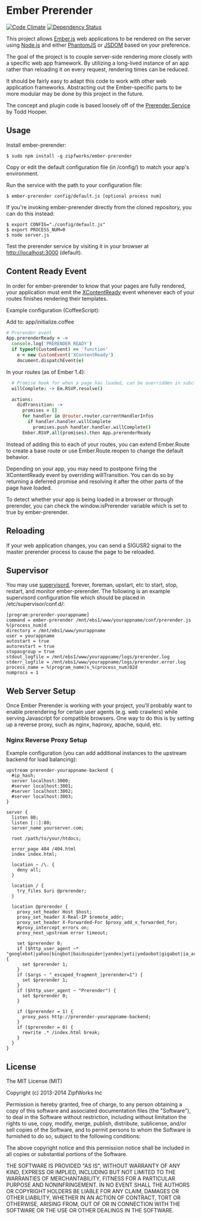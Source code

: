 # Ember Prerender #

[![Code Climate](https://codeclimate.com/github/zipfworks/ember-prerender.png)](https://codeclimate.com/github/zipfworks/ember-prerender)
[![Dependency Status](https://gemnasium.com/zipfworks/ember-prerender.svg)](https://gemnasium.com/zipfworks/ember-prerender)

This project allows [Ember.js](http://emberjs.com/) web applications to be
rendered on the server using [Node.js](http://nodejs.org/)
and either [PhantomJS](http://phantomjs.org/) or
[JSDOM](https://github.com/tmpvar/jsdom) based on your preference.

The goal of the project is to couple server-side rendering more closely
with a specific web app framework. By utilizing a long-lived instance of
an app rather than reloading it on every request, rendering times can be 
reduced.

It should be fairly easy to adapt this code to work with other web
application frameworks. Abstracting out the Ember-specific parts to
be more modular may be done by this project in the future.

The concept and plugin code is based loosely off of the [Prerender
Service](https://github.com/collectiveip/prerender) by Todd Hooper.

## Usage ##

Install ember-prerender:

    $ sudo npm install -g zipfworks/ember-prerender

Copy or edit the default configuration file (in /config/) to match your
app's environment.

Run the service with the path to your configuration file:

    $ ember-prerender config/default.js [optional process num]

If you're invoking ember-prerender directly from the cloned repository,
you can do this instead:

    $ export CONFIG="./config/default.js"
    $ export PROCESS_NUM=0
    $ node server.js

Test the prerender service by visiting it in your browser at
[http://localhost:3000](http://localhost:3000) (default).

## Content Ready Event ##

In order for ember-prerender to know that your pages are fully rendered,
your application must emit the
[XContentReady](https://github.com/n-fuse/the-XContentReady-Event/) event
whenever each of your routes finishes rendering their templates.

Example configuration (CoffeeScript):

Add to: app/initialize.coffee
```CoffeeScript
# Prerender event
App.prerenderReady = ->
  console.log('PRERENDER READY')
  if typeof(CustomEvent) == 'function'
    e = new CustomEvent('XContentReady')
    document.dispatchEvent(e)
```

In your routes (as of Ember 1.4):
```CoffeeScript
  # Promise hook for when a page has loaded, can be overridden in subclasses
  willComplete: -> Em.RSVP.resolve()

  actions:
    didTransition: ->
      promises = []
      for handler in @router.router.currentHandlerInfos
        if handler.handler.willComplete
          promises.push handler.handler.willComplete()
      Ember.RSVP.all(promises).then App.prerenderReady
```
Instead of adding this to each of your routes, you can extend Ember.Route to
create a base route or use Ember.Route.reopen to change the default behavior.

Depending on your app, you may need to postpone firing the XContentReady event
by overriding willTransition. You can do so by returning a deferred promise
and resolving it after the other parts of the page have loaded.

To detect whether your app is being loaded in a browser or through prerender,
you can check the window.isPrerender variable which is set to true by
ember-prerender.

## Reloading ##

If your web application changes, you can send a SIGUSR2 signal to the
master prerender process to cause the page to be reloaded.

## Supervisor ##

You may use [supervisord](http://supervisord.org/), forever, foreman, upstart, etc to
start, stop, restart, and monitor ember-prerender. The following is an example
supervisord configuration file which should be placed in /etc/supervisor/conf.d/:

```
[program:prerender-yourappname]
command = ember-prerender /mnt/ebs1/www/yourappname/conf/prerender.js %(process_num)d
directory = /mnt/ebs1/www/yourappname
user = yourappname
autostart = true
autorestart = true
stopasgroup = true
stdout_logfile = /mnt/ebs1/www/yourappname/logs/prerender.log
stderr_logfile = /mnt/ebs1/www/yourappname/logs/prerender.error.log
process_name = %(program_name)s_%(process_num)02d
numprocs = 1
```

## Web Server Setup ##

Once Ember Prerender is working with your project, you'll probably
want to enable prerendering for certain user agents (e.g. web crawlers)
while serving Javascript for compatible browsers. One way to do this
is by setting up a reverse proxy, such as nginx, haproxy,
apache, squid, etc.

### Nginx Reverse Proxy Setup ###

Example configuration (you can add additional instances to the upstream
backend for load balancing):

```Nginx
upstream prerender-yourappname-backend {
  #ip_hash;
  server localhost:3000;
  #server localhost:3001;
  #server localhost:3002;
  #server localhost:3003;
}

server {
  listen 80;
  listen [::]:80;
  server_name yourserver.com;
 
  root /path/to/your/htdocs;
 
  error_page 404 /404.html
  index index.html;
 
  location ~ /\. {
    deny all;
  }
 
  location / {
    try_files $uri @prerender;
  }
 
  location @prerender {
    proxy_set_header Host $host;
    proxy_set_header X-Real-IP $remote_addr;
    proxy_set_header X-Forwarded-For $proxy_add_x_forwarded_for;
    #proxy_intercept_errors on;
    proxy_next_upstream error timeout;
 
    set $prerender 0;
    if ($http_user_agent ~* "googlebot|yahoo|bingbot|baiduspider|yandex|yeti|yodaobot|gigabot|ia_archiver|facebookexternalhit|twitterbot|developers\.google\.com") {
      set $prerender 1;
    }
    if ($args ~ "_escaped_fragment_|prerender=1") {
      set $prerender 1;
    }
    if ($http_user_agent ~ "Prerender") {
      set $prerender 0;
    }

    if ($prerender = 1) {
      proxy_pass http://prerender-yourappname-backend;
    }
    if ($prerender = 0) {
      rewrite .* /index.html break;
    }
  }
}
```

## License ##

The MIT License (MIT)

Copyright (c) 2013-2014 ZipfWorks Inc

Permission is hereby granted, free of charge, to any person obtaining a copy
of this software and associated documentation files (the "Software"), to deal
in the Software without restriction, including without limitation the rights
to use, copy, modify, merge, publish, distribute, sublicense, and/or sell
copies of the Software, and to permit persons to whom the Software is
furnished to do so, subject to the following conditions:

The above copyright notice and this permission notice shall be included in
all copies or substantial portions of the Software.

THE SOFTWARE IS PROVIDED "AS IS", WITHOUT WARRANTY OF ANY KIND, EXPRESS OR
IMPLIED, INCLUDING BUT NOT LIMITED TO THE WARRANTIES OF MERCHANTABILITY,
FITNESS FOR A PARTICULAR PURPOSE AND NONINFRINGEMENT. IN NO EVENT SHALL THE
AUTHORS OR COPYRIGHT HOLDERS BE LIABLE FOR ANY CLAIM, DAMAGES OR OTHER
LIABILITY, WHETHER IN AN ACTION OF CONTRACT, TORT OR OTHERWISE, ARISING FROM,
OUT OF OR IN CONNECTION WITH THE SOFTWARE OR THE USE OR OTHER DEALINGS IN
THE SOFTWARE.
